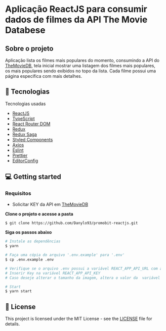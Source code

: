 # Aplicação ReactJS para consumir dados de filmes da API The Movie Databese

## Sobre o projeto

Aplicação lista os filmes mais populares do momento, consumindo a API do [TheMovieDB](https://developers.themoviedb.org/), tela inicial mostrar uma listagem dos filmes mais populares, os mais populares sendo exibidos no topo da lista. Cada filme possui uma página especifica com mais detalhes.

## 🚀 Tecnologias

Tecnologias usadas

- [ReactJS](https://reactjs.org/)
- [TypeScript](https://www.typescriptlang.org/)
- [React Router DOM](https://reacttraining.com/react-router/)
- [Redux](https://redux.js.org/)
- [Redux Saga](https://redux-saga.js.org/)
- [Styled Components](https://styled-components.com/)
- [Axios](https://github.com/axios/axios)
- [Eslint](https://eslint.org/)
- [Prettier](https://prettier.io/)
- [EditorConfig](https://editorconfig.org/)

## 💻 Getting started

### Requisitos

- Solicitar KEY da API em [TheMovieDB](https://developers.themoviedb.org/3/getting-started/introduction)

**Clone o projeto e acesse a pasta**

```bash
$ git clone https://github.com/Danylo93/promobit-reactjs.git
```

**Siga os passos abaixo**

```bash
# Instale as dependências
$ yarn

# Faça uma cópia do arquivo '.env.example' para '.env'
$ cp .env.example .env

# Verifique se o arquivo .env possui a variável REACT_APP_API_URL com a url da API
# Inserir Key na variável REACT_APP_API_KEY
# Caso deseje alterar o tamanho da imagem, altera o valor da  variável REACT_APP_BASE_URL_IMAGEM

# Start
$ yarn start
```

## 📝 License

This project is licensed under the MIT License - see the [LICENSE](LICENSE) file for details.

